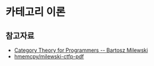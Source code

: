 # 카테고리 이론

## 참고자료

- [Category Theory for Programmers -- Bartosz Milewski](https://bartoszmilewski.com/2014/10/28/category-theory-for-programmers-the-preface/)
- [hmemcpy/milewski-ctfp-pdf](https://github.com/hmemcpy/milewski-ctfp-pdf)